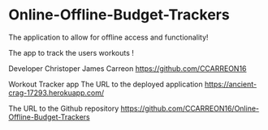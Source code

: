 # Online-Offline-Budget-Trackers

 The application to allow for offline access and functionality!

The app to track the users workouts !

Developer
Christoper James Carreon https://github.com/CCARREON16

Workout Tracker app
The URL to the deployed application https://ancient-crag-17293.herokuapp.com/

The URL to the Github repository https://github.com/CCARREON16/Online-Offline-Budget-Trackers
